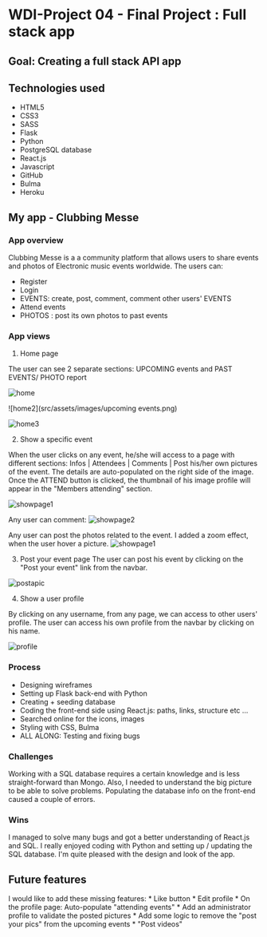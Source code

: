 # WDI-Project 04 - Final Project : Full stack app

## Goal: Creating a full stack API app

## Technologies used

* HTML5
* CSS3
* SASS
* Flask
* Python
* PostgreSQL database
* React.js
* Javascript
* GitHub
* Bulma
* Heroku


## My app - Clubbing Messe


### App overview
Clubbing Messe is a a community platform that allows users to share events and photos of Electronic music events worldwide.
The users can:
* Register
* Login
* EVENTS: create, post, comment, comment other users' EVENTS
* Attend events
* PHOTOS : post its own photos to past events


### App views
1. Home page

The user can see 2 separate sections: UPCOMING events and PAST EVENTS/ PHOTO report

![home](src/assets/images/homepage-hero.png)

![home2](src/assets/images/upcoming events.png)

![home3](src/assets/images/past-events.png)


2. Show a specific event

When the user clicks on any event, he/she will access to a page with different sections: Infos | Attendees | Comments | Post his/her own pictures of the event.
The details are auto-populated on the right side of the image.
Once the ATTEND button is clicked, the thumbnail of his image profile will appear in the "Members attending" section.

![showpage1](src/assets/images/showpage-start.png)

Any user can comment:
![showpage2](src/assets/images/showpage-comments.png)

Any user can post the photos related to the event. I added a zoom effect, when the user hover a picture.
![showpage1](src/assets/images/zoom-post-a-pic.png)


3. Post your event page
The user can post his event by clicking on the "Post your event" link from the navbar.

![postapic](src/assets/images/post-event.png)


4. Show a user profile

By clicking on any username, from any page, we can access to other users' profile. The user can access his own profile from the navbar by clicking on his name.

![profile](src/assets/images/profile.png)


### Process


  * Designing wireframes
  * Setting up Flask back-end with Python
  * Creating + seeding database
  * Coding the front-end side using React.js: paths, links, structure etc ...
  * Searched online for the icons, images
  * Styling with CSS, Bulma    
  * ALL ALONG: Testing and fixing bugs


### Challenges

Working with a SQL database requires a certain knowledge and is less straight-forward than Mongo.
Also, I needed to understand the big picture to be able to solve problems. Populating the database info on the front-end caused a couple of errors.

### Wins

I managed to solve many bugs and got a better understanding of React.js and SQL.
I really enjoyed coding with Python and setting up / updating the SQL database.
I'm quite pleased with the design and look of the app.


## Future features

I would like to add these missing features:
    * Like button
    * Edit profile
    * On the profile page: Auto-populate "attending events"
    * Add an administrator profile to validate the posted pictures
    * Add some logic to remove the "post your pics" from the upcoming events
    * "Post videos"
